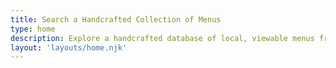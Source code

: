 ```yaml
---
title: Search a Handcrafted Collection of Menus
type: home
description: Explore a handcrafted database of local, viewable menus from restaurants and foodtrucks.
layout: 'layouts/home.njk'
---
```

